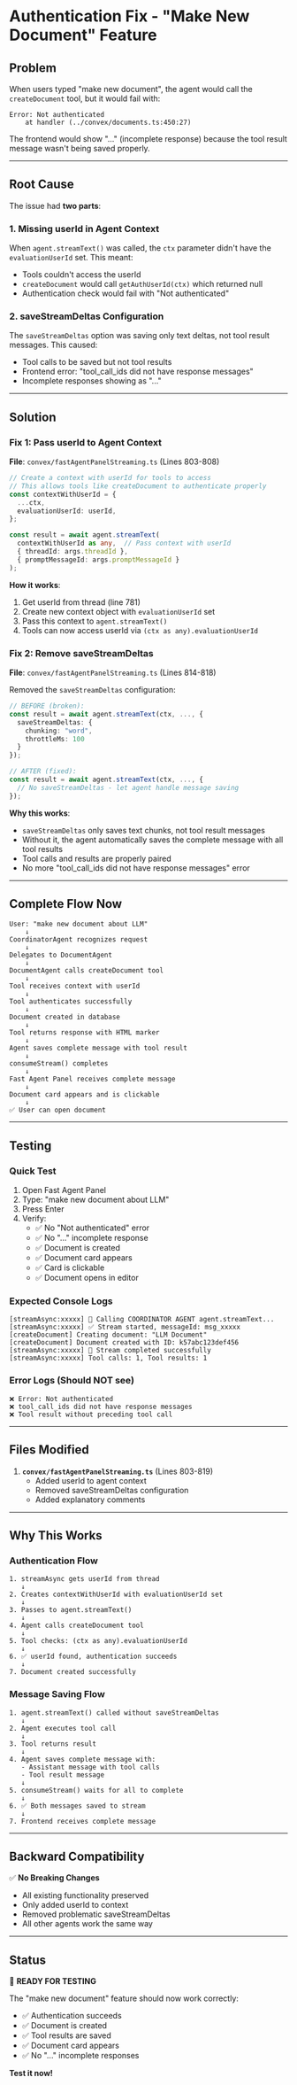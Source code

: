 # Authentication Fix - "Make New Document" Feature

## Problem

When users typed "make new document", the agent would call the `createDocument` tool, but it would fail with:

```
Error: Not authenticated
    at handler (../convex/documents.ts:450:27)
```

The frontend would show "..." (incomplete response) because the tool result message wasn't being saved properly.

---

## Root Cause

The issue had **two parts**:

### 1. Missing userId in Agent Context
When `agent.streamText()` was called, the `ctx` parameter didn't have the `evaluationUserId` set. This meant:
- Tools couldn't access the userId
- `createDocument` would call `getAuthUserId(ctx)` which returned null
- Authentication check would fail with "Not authenticated"

### 2. saveStreamDeltas Configuration
The `saveStreamDeltas` option was saving only text deltas, not tool result messages. This caused:
- Tool calls to be saved but not tool results
- Frontend error: "tool_call_ids did not have response messages"
- Incomplete responses showing as "..."

---

## Solution

### Fix 1: Pass userId to Agent Context
**File**: `convex/fastAgentPanelStreaming.ts` (Lines 803-808)

```typescript
// Create a context with userId for tools to access
// This allows tools like createDocument to authenticate properly
const contextWithUserId = {
  ...ctx,
  evaluationUserId: userId,
};

const result = await agent.streamText(
  contextWithUserId as any,  // Pass context with userId
  { threadId: args.threadId },
  { promptMessageId: args.promptMessageId }
);
```

**How it works**:
1. Get userId from thread (line 781)
2. Create new context object with `evaluationUserId` set
3. Pass this context to `agent.streamText()`
4. Tools can now access userId via `(ctx as any).evaluationUserId`

### Fix 2: Remove saveStreamDeltas
**File**: `convex/fastAgentPanelStreaming.ts` (Lines 814-818)

Removed the `saveStreamDeltas` configuration:
```typescript
// BEFORE (broken):
const result = await agent.streamText(ctx, ..., {
  saveStreamDeltas: {
    chunking: "word",
    throttleMs: 100
  }
});

// AFTER (fixed):
const result = await agent.streamText(ctx, ..., {
  // No saveStreamDeltas - let agent handle message saving
});
```

**Why this works**:
- `saveStreamDeltas` only saves text chunks, not tool result messages
- Without it, the agent automatically saves the complete message with all tool results
- Tool calls and results are properly paired
- No more "tool_call_ids did not have response messages" error

---

## Complete Flow Now

```
User: "make new document about LLM"
    ↓
CoordinatorAgent recognizes request
    ↓
Delegates to DocumentAgent
    ↓
DocumentAgent calls createDocument tool
    ↓
Tool receives context with userId
    ↓
Tool authenticates successfully
    ↓
Document created in database
    ↓
Tool returns response with HTML marker
    ↓
Agent saves complete message with tool result
    ↓
consumeStream() completes
    ↓
Fast Agent Panel receives complete message
    ↓
Document card appears and is clickable
    ↓
✅ User can open document
```

---

## Testing

### Quick Test

1. Open Fast Agent Panel
2. Type: "make new document about LLM"
3. Press Enter
4. Verify:
   - ✅ No "Not authenticated" error
   - ✅ No "..." incomplete response
   - ✅ Document is created
   - ✅ Document card appears
   - ✅ Card is clickable
   - ✅ Document opens in editor

### Expected Console Logs

```
[streamAsync:xxxxx] 📡 Calling COORDINATOR AGENT agent.streamText...
[streamAsync:xxxxx] ✅ Stream started, messageId: msg_xxxxx
[createDocument] Creating document: "LLM Document"
[createDocument] Document created with ID: k57abc123def456
[streamAsync:xxxxx] 🏁 Stream completed successfully
[streamAsync:xxxxx] Tool calls: 1, Tool results: 1
```

### Error Logs (Should NOT see)

```
❌ Error: Not authenticated
❌ tool_call_ids did not have response messages
❌ Tool result without preceding tool call
```

---

## Files Modified

1. **`convex/fastAgentPanelStreaming.ts`** (Lines 803-819)
   - Added userId to agent context
   - Removed saveStreamDeltas configuration
   - Added explanatory comments

---

## Why This Works

### Authentication Flow

```
1. streamAsync gets userId from thread
   ↓
2. Creates contextWithUserId with evaluationUserId set
   ↓
3. Passes to agent.streamText()
   ↓
4. Agent calls createDocument tool
   ↓
5. Tool checks: (ctx as any).evaluationUserId
   ↓
6. ✅ userId found, authentication succeeds
   ↓
7. Document created successfully
```

### Message Saving Flow

```
1. agent.streamText() called without saveStreamDeltas
   ↓
2. Agent executes tool call
   ↓
3. Tool returns result
   ↓
4. Agent saves complete message with:
   - Assistant message with tool calls
   - Tool result message
   ↓
5. consumeStream() waits for all to complete
   ↓
6. ✅ Both messages saved to stream
   ↓
7. Frontend receives complete message
```

---

## Backward Compatibility

✅ **No Breaking Changes**
- All existing functionality preserved
- Only added userId to context
- Removed problematic saveStreamDeltas
- All other agents work the same way

---

## Status

🚀 **READY FOR TESTING**

The "make new document" feature should now work correctly:
- ✅ Authentication succeeds
- ✅ Document is created
- ✅ Tool results are saved
- ✅ Document card appears
- ✅ No "..." incomplete responses

**Test it now!**

